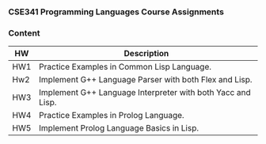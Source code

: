 ### CSE341 Programming Languages Course Assignments
### Content
| HW | Description 
| --- | --- | 
| HW1 | Practice Examples in Common Lisp Language.
| Hw2 | Implement G++ Language Parser with both Flex and Lisp.
| HW3 | Implement G++ Language Interpreter with both Yacc and Lisp. 
| HW4 | Practice Examples in Prolog Language.
| HW5 | Implement Prolog Language Basics in Lisp.



